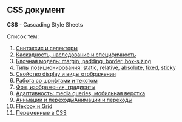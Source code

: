 ## CSS документ ##

**CSS** - Cascading Style Sheets

Список тем:

1. [Синтаксис и селекторы](01.%20Syntax%20and%20selectors.md)
2. [Каскадность, наследование и специфичность](02.%20Cascade,%20inheritance,%20specificity.md)
3. [Блочная модель: margin, padding, border, box-sizing](03.%20Block%20model%20(margin,%20padding,%20border,%20box-sizing).md)
4. [Типы позиционирования: static, relative, absolute, fixed, sticky](04.%20Types%20positioning%20(static,%20relative,%20absolute,%20fixed,%20sticky).md)
5. [Свойство display и виды отображения](05.%20Property%20display%20and%20display%20types.md)
6. [Работа со шрифтами и текстом](06.%20Fonts,%20text.md)
7. [Фон, изображения, градиенты](07.%20Background,%20image,%20gradient.md)
8. [Адаптивность: media queries, мобильная верстка](09.%20Adaptivities%20(media%20queries,%20mobile%20layout).md)
9. [Анимации и переходы](10.%20Animation,%20transitions.md)[Анимации и переходы](10.%20Animation,%20transitions.md)
10. [Flexbox и Grid](08.%20Flexbox,%20Grid.md)
11. [Переменные в CSS](11.%20Variables%20in%20CSS.md)

